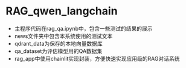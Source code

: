 # RAG_qwen_langchain

- 主程序代码在rag_qa.ipynb中，包含一些测试的结果的展示
- news文件夹中包含本系统使用的测试文本
- qdrant_data为保存的本地向量数据库
- qa_dataset为评估模型用的QA数据集
- rag_app中使用chainlit实现封装，方便快速实现应用级的RAG对话系统
